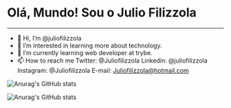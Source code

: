 # Olá, Mundo! Sou o Julio Filizzola
***

- 👋 Hi, I’m @juliofilizzola
- 👀 I’m interested in learning more about technology.
- 🌱 I’m currently learning web developer at trybe.
- 📫 How to reach me Twitter: @Juliofilizzola
                     Linkedin: @juliofilizzola
                     Instagram: @Juliofilizzola
                     E-mail: Juliofilizzola@hotmail.com
                     
                     
![Anurag's GitHub stats](https://github-readme-stats.vercel.app/api?username=juliofilizzola&show_icons=true&theme=radical)                     

![Anurag's GitHub stats](https://github-readme-stats.vercel.app/api?username=juliofilizzola&hide=contribs,prs&theme=radical)
<!---
juliofilizzola/juliofilizzola is a ✨ special ✨ repository because its `README.md` (this file) appears on your GitHub profile.
You can click the Preview link to take a look at your changes.
--->
